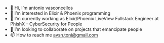 - 👋 Hi, I’m antonio vasconcellos
- 👀 I’m interested in Elixir & Phoenix programming
- 🌱 I’m currently working as Elixir/Phoenix LiveView Fullstack Engineer at PhishX - CyberSecurity for People
- 💞️ I’m looking to collaborate on projects that emancipate people
- 📫 How to reach me avsn.toni@gmail.com

<!---
v0i4/v0i4 is a ✨ special ✨ repository because its `README.md` (this file) appears on your GitHub profile.
You can click the Preview link to take a look at your changes.
--->
